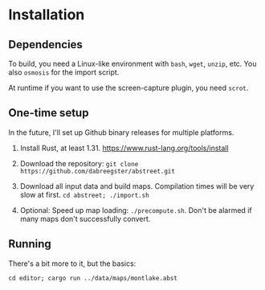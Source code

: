 # Installation

## Dependencies

To build, you need a Linux-like environment with `bash`, `wget`, `unzip`, etc.
You also `osmosis` for the import script.

At runtime if you want to use the screen-capture plugin, you need `scrot`.

## One-time setup

In the future, I'll set up Github binary releases for multiple platforms.

1.  Install Rust, at least 1.31. https://www.rust-lang.org/tools/install

2.  Download the repository:
    `git clone https://github.com/dabreegster/abstreet.git`

3.  Download all input data and build maps. Compilation times will be very slow
    at first. `cd abstreet; ./import.sh`

4.  Optional: Speed up map loading: `./precompute.sh`. Don't be alarmed if many
    maps don't successfully convert.

## Running

There's a bit more to it, but the basics:

`cd editor; cargo run ../data/maps/montlake.abst`

